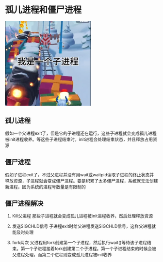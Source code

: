# 孤儿进程和僵尸进程

[![zombie](../Assets/Network/zombie_process.png)](https://www.bilibili.com/video/BV1tC4y1r7Zj?vd_source=f60330185adabf166359748da895c646)

## 孤儿进程
假如一个父进程exit了，但是它的子进程还在运行，这些子进程就会变成孤儿进程被init进程收养。等这些子进程结束时，init进程会处理结束状态，并且释放占用资源
	
## 僵尸进程
假如子进程exit了，不过父进程并没有用wait或waitpid读取子进程的终止状态并释放资源，子进程就会变成僵尸进程。要是积累了太多僵尸进程，系统就无法创建新进程，因为系统的进程号数量是有限制的
	
## 僵尸进程解决
1. Kill父进程
那些子进程就会变成孤儿进程被init进程收养，然后处理释放资源
	
2. 发送SIGCHLD信号
子进程exit时给父进程发送SIGCHLD信号，这样父进程就能及时处理
	
3. fork两次
父进程用fork创建第一个子进程，然后执行wait()等待该子进程结束。第一个子进程接着fork创建第二个子进程。第一个子进程结束的时候会被父进程处理，而第二个进程则变成孤儿进程被init收养
